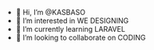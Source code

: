 - 👋 Hi, I’m @KASBASO
- 👀 I’m interested in WE DESIGNING
- 🌱 I’m currently learning LARAVEL
- 💞️ I’m looking to collaborate on CODING

<!---
KASBASO/KASBASO is a ✨ special ✨ repository because its `README.md` (this file) appears on your GitHub profile.
You can click the Preview link to take a look at your changes.
--->
